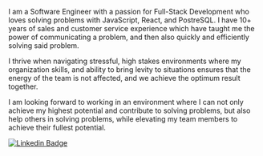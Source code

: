 I am a Software Engineer with a passion for Full-Stack Development who loves solving problems with JavaScript, React, and PostreSQL. I have 10+ years of sales and customer service experience which have taught me the power of communicating a problem, and then also quickly and efficiently solving said problem.

 I thrive when navigating stressful, high stakes environments where my organization skills, and ability to bring levity to situations ensures that the energy of the team is not affected, and we achieve the optimum result together. 

I am looking forward to working in an environment where I can not only achieve my highest potential and contribute to solving problems, but also help others in solving problems, while elevating my team members to achieve their fullest potential.

[![Linkedin Badge](https://img.shields.io/badge/-midhruvjaink-blue?style=flat-square&logo=Linkedin&logoColor=white&link=https://www.linkedin.com/in/caseyoneil10/)](https://www.linkedin.com/in/caseyoneil10/)

